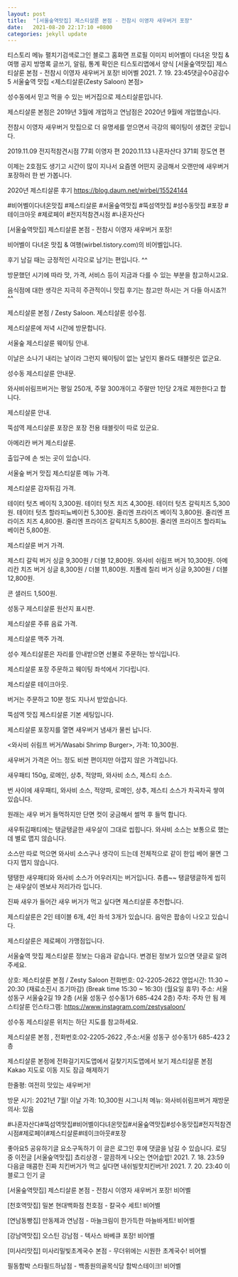 ```yaml
---
layout: post
title:  "[서울숲역맛집] 제스티살룬 본점 - 전참시 이영자 새우버거 포장"
date:   2021-08-20 22:17:10 +0800
categories: jekyll update
---
```

티스토리 메뉴 펼치기검색로그인
블로그 홈화면
프로필 이미지
비어벨이 다녀온 맛집 & 여행
공지
방명록
글쓰기, 알림, 통계 확인은 티스토리앱에서
양식
[서울숲역맛집] 제스티살룬 본점 - 전참시 이영자 새우버거 포장!
비어벨
2021. 7. 19. 23:45댓글수0공감수5
서울숲역 맛집 <제스티살룬(Zesty Saloon) 본점>

성수동에서 믿고 먹을 수 있는 버거집으로 제스티살룬입니다.

제스티살룬 본점은 2019년 3월에 개업하고
연남점은 2020년 9월에 개업했습니다.

전참시 이영자 새우버거 맛집으로 더 유명세를
얻으면서 극강의 웨이팅이 생겼던 곳입니다.

2019.11.09 전지적참견시점 77회 이영자 편
2020.11.13 나혼자산다 371회 장도연 편

이제는 2호점도 생기고 시간이 많이 지나서 요즘엔 어떤지 궁금해서
오랜만에 새우버거 포장하러 한 번 가봅니다.

2020년 제스티살룬 후기 https://blog.daum.net/wirbel/15524144

 

 


#비어벨이다녀온맛집 #제스티살룬 #서울숲역맛집 #뚝섬역맛집 #성수동맛집 #포장 #테이크아웃 #제로페이 #전지적참견시점 #나혼자산다

 

[서울숲역맛집] 제스티살룬 본점 - 전참시 이영자 새우버거 포장!

 


비어벨이 다녀온 맛집 & 여행(wirbel.tistory.com)의 비어벨입니다.

후기 남길 때는 긍정적인 시각으로 남기는 편입니다. ^^

방문했던 시기에 따라 맛, 가격, 서비스 등이
지금과 다를 수 있는 부분을 참고하시고요.

음식점에 대한 생각은 지극히 주관적이니
맛집 후기는 참고만 하시는 거 다들 아시죠?! ^^

 


제스티살룬 본점 / Zesty Saloon.
제스티살룬 성수점.

 

 


제스티살룬에 저녁 시간에 방문합니다.

 

 


서울숲 제스티살룬 웨이팅 안내.

이날은 소나기 내리는 날이라 그런지 웨이팅이 없는 날인지 몰라도 태블릿은 없군요.

 

 


성수동 제스티살룬 안내문.

와사비쉬림프버거는 평일 250개, 주말 300개이고 주말만 1인당 2개로 제한한다고 합니다.

 

 


제스티살룬 안내.

 

 


뚝섬역 제스티살룬 포장은 포장 전용 태블릿이 따로 있군요.

 

 


아메리칸 버거 제스티살룬.

 

 


출입구에 손 씻는 곳이 있습니다.

 

 


서울숲 버거 맛집 제스티살룬 메뉴 가격.

 

 


제스티살룬 감자튀김 가격.

테이터 텃츠 베이직 3,300원.
테이터 텃츠 치즈 4,300원.
테이터 텃츠 갈릭치즈 5,300원.
테이터 텃츠 할라피뇨베이컨 5,300원.
줄리엔 프라이즈 베이직 3,800원.
줄리엔 프라이즈 치즈 4,800원.
줄리엔 프라이즈 갈릭치즈 5,800원.
줄리엔 프라이즈 할라피뇨베이컨 5,800원.

 

 


제스티살룬 버거 가격.

제스티 갈릭 버거 싱글 9,300원 / 더블 12,800원.
와사비 쉬림프 버거 10,300원.
아메리칸 치즈 버거 싱글 8,300원 / 더블 11,800원.
치폴레 칠리 버거 싱글 9,300원 / 더블 12,800원.

 

 


콘 샐러드 1,500원.

성동구 제스티살룬 원산지 표시판.

 

 


제스티살룬 주류 음료 가격.

 

 


제스티살룬 맥주 가격.

 

 


성수 제스티살룬은 자리를 안내받으면 선불로 주문하는 방식입니다.

제스티살룬 포장 주문하고 웨이팅 좌석에서 기다립니다.

 

 


제스티살룬 테이크아웃.

버거는 주문하고 10분 정도 지나서 받았습니다.

 

 


뚝섬역 맛집 제스티살룬 기본 세팅입니다.

 

 


제스티살룬 포장지를 열면 새우버거 냄새가 물씬 납니다.

 

 


<와사비 쉬림프 버거/Wasabi Shrimp Burger>, 가격: 10,300원.

새우버거 가격은 어느 정도 비싼 편이지만 아깝지 않은 가격입니다.

 

 


새우패티 150g, 로메인, 상추, 적양파, 와사비 소스, 제스티 소스.

 

 


번 사이에 새우패티, 와사비 소스, 적양파, 로메인, 상추, 제스티 소스가 차곡차곡 쌓여 있습니다.

원래는 새우 버거 들먹하지만 단면 컷이 궁금해서 썰먹 후 들먹 합니다.

 

 


새우튀김패티에는 탱글탱글한 새우살이 그대로 씹힙니다.
와사비 소스는 보통으로 했는데 별로 맵지 않습니다.

소스만 따로 먹으면 와사비 소스구나 생각이 드는데
전체적으로 같이 한입 베어 물면 그다지 맵지 않습니다.

 

 


탱탱한 새우패티와 와사비 소스가 어우러지는 버거입니다. 츄릅~~
탱글탱글하게 씹히는 새우살이 멘보샤 저리가라 입니다.

진짜 새우가 들어간 새우 버거가 먹고 싶다면 제스티살룬 추천합니다.

 

 


제스티살룬은 2인 테이블 6개, 4인 좌석 3개가 있습니다.
음악은 팝송이 나오고 있습니다.

제스티살룬은 제로페이 가맹점입니다.

 

 


 

 

서울숲역 맛집 제스티살룬 정보는 다음과 같습니다.
변경된 정보가 있으면 댓글로 알려주세요.

 


상호: 제스티살룬 본점 / Zesty Saloon
전화번호: 02-2205-2622
영업시간: 11:30 ~ 20:30 (재료소진시 조기마감)
(Break time 15:30 ~ 16:30) (월요일 휴무)
주소: 서울 성동구 서울숲2길 19 2층 (서울 성동구 성수동1가 685-424 2층)
주차: 주차 안 됨
제스티살룬 인스타그램: https://www.instagram.com/zestysaloon/

 

 

성수동 제스티살룬 위치는 하단 지도를 참고하세요.

 

제스티살룬 본점
, 전화번호:02-2205-2622
,주소:서울 성동구 성수동1가 685-423 2층

제스티살룬 본점에 전화걸기지도앱에서 길찾기지도앱에서 보기
제스티살룬 본점
Kakao 지도로 이동
지도 잠금 해제하기
 

 


한줄평: 여전히 맛있는 새우버거!

방문 시기: 2021년 7월!
이날 가격: 10,300원
시그니처 메뉴: 와사비쉬림프버거
재방문의사: 있음

 

 

#나혼자산다#뚝섬역맛집#비어벨이다녀온맛집#서울숲역맛집#성수동맛집#전지적참견시점#제로페이#제스티살룬#테이크아웃#포장

좋아요5
공유하기글 요소구독하기
이 글은 로그인 후에 댓글을 남길 수 있습니다.
로딩 중
이전글
[서울숲역맛집] 쵸리상경 - 깔끔하게 나오는 연어솥밥!
2021. 7. 18. 23:59
다음글
매콤한 진짜 치킨버거가 먹고 싶다면 내쉬빌핫치킨버거!
2021. 7. 20. 23:40
이 블로그 인기 글

[서울숲역맛집] 제스티살룬 본점 - 전참시 이영자 새우버거 포장!
비어벨

[천호역맛집] 밀본 현대백화점 천호점 - 칼국수 세트!
비어벨

[연남동빵집] 만동제과 연남점 - 마늘크림이 한가득한 마늘바게트!
비어벨

[강남역맛집] 오스틴 강남점 - 텍사스 바베큐 포장!
비어벨

[미사리맛집] 미사리밀빛초계국수 본점 - 무더위에는 시원한 초계국수!
비어벨

필동함박 스타필드하남점 - 백종원의골목식당 함박스테이크!
비어벨